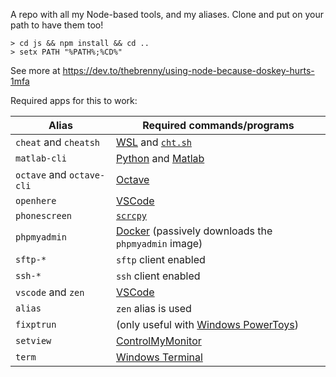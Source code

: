 A repo with all my Node-based tools, and my aliases. Clone and put on your path to have them too!

```prompt
> cd js && npm install && cd ..
> setx PATH "%PATH%;%CD%"
```

See more at https://dev.to/thebrenny/using-node-because-doskey-hurts-1mfa

Required apps for this to work:

| Alias                     | Required commands/programs                          |
|---------------------------|-----------------------------------------------------|
| `cheat` and `cheatsh`     | [WSL](https://www.microsoft.com/en-au/p/ubuntu/9nblggh4msv6) and [`cht.sh`](http://cheat.sh/)                                    |
| `matlab-cli`              | [Python](https://www.python.org/) and [Matlab](https://www.mathworks.com/products/matlab.html)                                   |
| `octave` and `octave-cli` | [Octave](https://www.gnu.org/software/octave/index)                                              |
| `openhere`                | [VSCode](https://code.visualstudio.com/)                                              |
| `phonescreen`             | [`scrcpy`](https://github.com/Genymobile/scrcpy)                                            |
| `phpmyadmin`              | [Docker](https://www.docker.com/) (passively downloads the `phpmyadmin` image) |
| `sftp-*`                  | `sftp` client enabled                               |
| `ssh-*`                   | `ssh` client enabled                                |
| `vscode` and `zen`        | [VSCode](https://code.visualstudio.com/)                                              |
| `alias`                   | `zen` alias is used                                 |
| `fixptrun`                | (only useful with [Windows PowerToys](https://docs.microsoft.com/en-us/windows/powertoys/))                |
| `setview`                 | [ControlMyMonitor](https://www.nirsoft.net/utils/control_my_monitor.html)                                    |
| `term`                    | [Windows Terminal](https://github.com/microsoft/terminal)                                    |